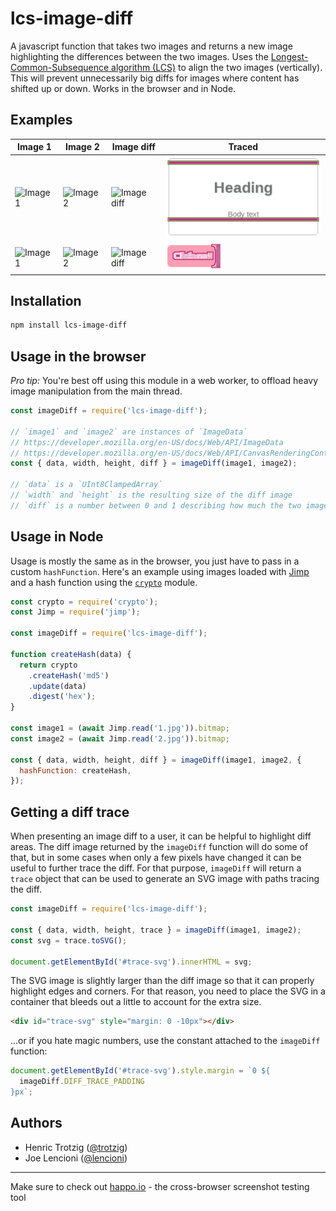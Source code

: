 # lcs-image-diff

A javascript function that takes two images and returns a new image
highlighting the differences between the two images. Uses the
[Longest-Common-Subsequence algorithm
(LCS)](https://en.wikipedia.org/wiki/Longest_common_subsequence_problem) to
align the two images (vertically). This will prevent unnecessarily big diffs
for images where content has shifted up or down. Works in the browser and in
Node.

## Examples
Image 1 | Image 2 | Image diff | Traced
------- | ------- | ---------- | ---------
![Image 1](https://happo.io/img/happo-io/0ce6187c17100958ad2aa43ce794ede9) | ![Image 2](https://happo.io/img/happo-io/831d05205dd6a094ae8cc5136824b77c) | ![Image diff](https://happo.io/accounts/8/diff/%2Fimg%2Fhappo-io%2F0ce6187c17100958ad2aa43ce794ede9/%2Fimg%2Fhappo-io%2F831d05205dd6a094ae8cc5136824b77c) | ![Diff with trace](trace-example-card.png)
![Image 1](https://happo.io/img/happo-io/ec485da33ce443baa327783cc7643431) | ![Image 2](https://happo.io/img/happo-io/3c65f11313f8ba196e4da06f39e50692) | ![Image diff](https://happo.io/accounts/8/diff/%2Fimg%2Fhappo-io%2Fec485da33ce443baa327783cc7643431/%2Fimg%2Fhappo-io%2F3c65f11313f8ba196e4da06f39e50692) | ![Diff with trace](trace-example-button.png)


## Installation

```bash
npm install lcs-image-diff
```

## Usage in the browser

_Pro tip:_ You're best off using this module in a web worker, to offload heavy
image manipulation from the main thread.

```js
const imageDiff = require('lcs-image-diff');

// `image1` and `image2` are instances of `ImageData`
// https://developer.mozilla.org/en-US/docs/Web/API/ImageData
// https://developer.mozilla.org/en-US/docs/Web/API/CanvasRenderingContext2D/getImageData
const { data, width, height, diff } = imageDiff(image1, image2);

// `data` is a `UInt8ClampedArray`
// `width` and `height` is the resulting size of the diff image
// `diff` is a number between 0 and 1 describing how much the two images differ.
```

## Usage in Node

Usage is mostly the same as in the browser, you just have to pass in a custom
`hashFunction`. Here's an example using images loaded with
[Jimp](https://github.com/oliver-moran/jimp) and a hash function using the
[`crypto`](https://nodejs.org/api/crypto.html) module.

```js
const crypto = require('crypto');
const Jimp = require('jimp');

const imageDiff = require('lcs-image-diff');

function createHash(data) {
  return crypto
    .createHash('md5')
    .update(data)
    .digest('hex');
}

const image1 = (await Jimp.read('1.jpg')).bitmap;
const image2 = (await Jimp.read('2.jpg')).bitmap;

const { data, width, height, diff } = imageDiff(image1, image2, {
  hashFunction: createHash,
});
```

## Getting a diff trace

When presenting an image diff to a user, it can be helpful to highlight diff
areas. The diff image returned by the `imageDiff` function will do some of
that, but in some cases when only a few pixels have changed it can be useful to
further trace the diff. For that purpose, `imageDiff` will return a `trace`
object that can be used to generate an SVG image with paths tracing the diff.

```js
const imageDiff = require('lcs-image-diff');

const { data, width, height, trace } = imageDiff(image1, image2);
const svg = trace.toSVG();

document.getElementById('#trace-svg').innerHTML = svg;
```

The SVG image is slightly larger than the diff image so that it can properly
highlight edges and corners. For that reason, you need to place the SVG in a
container that bleeds out a little to account for the extra size.

```html
<div id="trace-svg" style="margin: 0 -10px"></div>
```

...or if you hate magic numbers, use the constant attached to the `imageDiff` function:

```js
document.getElementById('#trace-svg').style.margin = `0 ${
  imageDiff.DIFF_TRACE_PADDING
}px`;
```

## Authors

- Henric Trotzig ([@trotzig](https://github.com/trotzig))
- Joe Lencioni ([@lencioni](https://github.com/lencioni))

---------------------

Make sure to check out [happo.io](https://happo.io) - the cross-browser
screenshot testing tool

